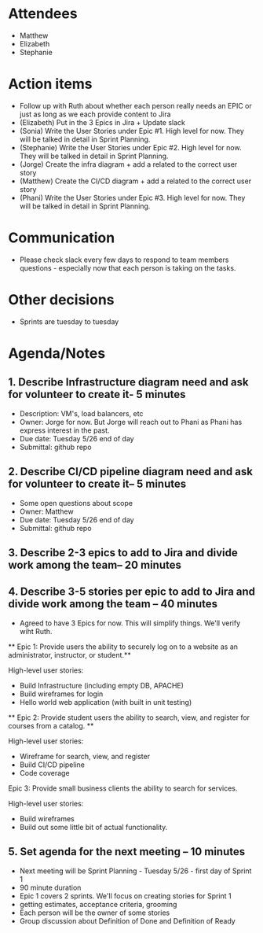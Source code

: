 # Attendees
- Matthew
- Elizabeth
- Stephanie

# Action items
- Follow up with Ruth about whether each person really needs an EPIC or just as long as we each provide content to Jira
- (Elizabeth) Put in the 3 Epics in Jira + Update slack
- (Sonia) Write the User Stories under Epic #1. High level for now. They will be talked in detail in Sprint Planning.
- (Stephanie) Write the User Stories under Epic #2. High level for now. They will be talked in detail in Sprint Planning.
- (Jorge) Create the infra diagram + add a related to the correct user story
- (Matthew) Create the CI/CD diagram + add a related to the correct user story
- (Phani) Write the User Stories under Epic #3. High level for now. They will be talked in detail in Sprint Planning.


# Communication
- Please check slack every few days to respond to team members questions - especially now that each person is taking on the tasks.

# Other decisions

- Sprints are tuesday to tuesday

# Agenda/Notes

## 1. Describe Infrastructure diagram need and ask for volunteer to create it- 5 minutes
- Description: VM's, load balancers, etc
 - Owner: Jorge for now. But Jorge will reach out to Phani as Phani has express interest in the past.
 - Due date: Tuesday 5/26 end of day
 - Submittal: github repo
 
## 2. Describe CI/CD pipeline diagram need and ask for volunteer to create it– 5 minutes
- Some open questions about scope
- Owner: Matthew
- Due date: Tuesday 5/26 end of day
- Submittal: github repo

## 3. Describe 2-3 epics to add to Jira and divide work among the team– 20 minutes
## 4. Describe 3-5 stories per epic to add to Jira and divide work among the team – 40 minutes
- Agreed to have 3 Epics for now. This will simplify things. We'll verify wiht Ruth.

** Epic 1: Provide users the ability to securely log on to a website as an administrator, instructor, or student.**

High-level user stories:

-    Build Infrastructure (including empty DB, APACHE)
-    Build wireframes for login
-    Hello world web application (with built in unit testing)

** Epic 2: Provide student users the ability to search, view, and register for courses from a catalog. **

High-level user stories:
-    Wireframe for search, view, and register
-    Build CI/CD pipeline
-    Code coverage 

Epic 3: Provide small business clients the ability to search for services. 

High-level user stories:
-    Build wireframes
-    Build out some little bit of actual functionality.


## 5. Set agenda for the next meeting – 10 minutes
- Next meeting will be Sprint Planning - Tuesday 5/26 - first day of Sprint 1
- 90 minute duration
- Epic 1 covers 2 sprints. We'll focus on creating stories for Sprint 1
- getting estimates, acceptance criteria, grooming
- Each person will be the owner of some stories
- Group discussion about Definition of Done and Definition of Ready





